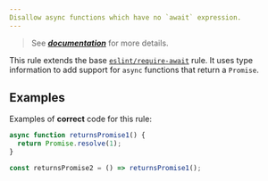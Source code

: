 ```yaml
---
Disallow async functions which have no `await` expression.
---
```


> See [***documentation***](https://developer.huawei.com/consumer/{{region}}/doc/harmonyos-guides-{{apiVersion}}/ide_require-await-{{apiVersion}}) for more details.

This rule extends the base [`eslint/require-await`](https://eslint.org/docs/rules/require-await) rule.
It uses type information to add support for `async` functions that return a `Promise`.

## Examples

Examples of **correct** code for this rule:

```ts
async function returnsPromise1() {
  return Promise.resolve(1);
}

const returnsPromise2 = () => returnsPromise1();
```
